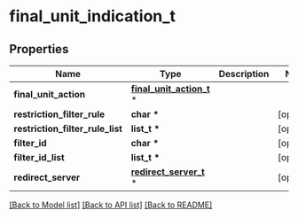 # final_unit_indication_t

## Properties
Name | Type | Description | Notes
------------ | ------------- | ------------- | -------------
**final_unit_action** | [**final_unit_action_t**](final_unit_action.md) \* |  | 
**restriction_filter_rule** | **char \*** |  | [optional] 
**restriction_filter_rule_list** | **list_t \*** |  | [optional] 
**filter_id** | **char \*** |  | [optional] 
**filter_id_list** | **list_t \*** |  | [optional] 
**redirect_server** | [**redirect_server_t**](redirect_server.md) \* |  | [optional] 

[[Back to Model list]](../README.md#documentation-for-models) [[Back to API list]](../README.md#documentation-for-api-endpoints) [[Back to README]](../README.md)



